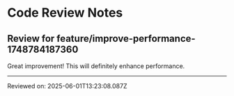 # Code Review Notes

## Review for feature/improve-performance-1748784187360

Great improvement! This will definitely enhance performance.

---
Reviewed on: 2025-06-01T13:23:08.087Z
